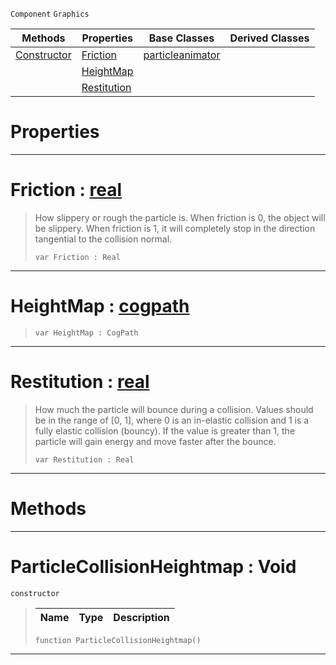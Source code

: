  `Component` `Graphics`



|Methods|Properties|Base Classes|Derived Classes|
|---|---|---|---|
|[ Constructor](https://plasmaengine.github.io/PlasmaDocs/Plasma1/C++/code_reference/class_reference/particlecollisionheightmap.md#particlecollisionheightm)|[ Friction](https://plasmaengine.github.io/PlasmaDocs/Plasma1/C++/code_reference/class_reference/particlecollisionheightmap.md#friction-plasma-engine-doc)|[particleanimator](https://plasmaengine.github.io/PlasmaDocs/Plasma1/C++/code_reference/class_reference/particleanimator.md)| |
| |[ HeightMap](https://plasmaengine.github.io/PlasmaDocs/Plasma1/C++/code_reference/class_reference/particlecollisionheightmap.md#heightmap-plasma-engine-do)| | |
| |[ Restitution](https://plasmaengine.github.io/PlasmaDocs/Plasma1/C++/code_reference/class_reference/particlecollisionheightmap.md#restitution-plasma-engine)| | |


 #  Properties


---  
 #  Friction : [real](https://plasmaengine.github.io/PlasmaDocs/Plasma1/C++/code_reference/lightning_base_types/real.md)

> How slippery or rough the particle is. When friction is 0, the object will be slippery. When friction is 1, it will completely stop in the direction tangential to the collision normal.
> ``` lang=cpp, name=Lightning
> var Friction : Real


---  
 #  HeightMap : [cogpath](https://plasmaengine.github.io/PlasmaDocs/Plasma1/C++/code_reference/class_reference/cogpath.md)

> 
> ``` lang=cpp, name=Lightning
> var HeightMap : CogPath


---  
 #  Restitution : [real](https://plasmaengine.github.io/PlasmaDocs/Plasma1/C++/code_reference/lightning_base_types/real.md)

> How much the particle will bounce during a collision. Values should be in the range of [0, 1], where 0 is an in-elastic collision and 1 is a fully elastic collision (bouncy). If the value is greater than 1, the particle will gain energy and move faster after the bounce.
> ``` lang=cpp, name=Lightning
> var Restitution : Real


---  
 #  Methods


---  
 #  ParticleCollisionHeightmap : Void

 `constructor`

> 
> |Name|Type|Description|
> |---|---|---|
> ``` lang=cpp, name=Lightning
> function ParticleCollisionHeightmap()
> ``` 


---  
 

 